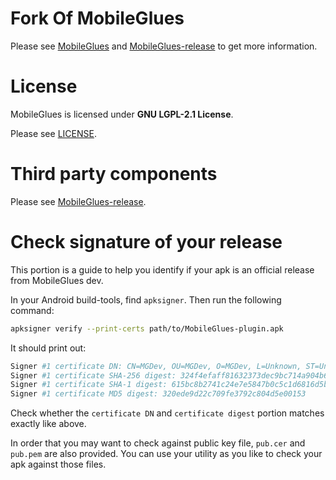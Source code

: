 Fork Of 
MobileGlues
====
Please see [MobileGlues](https://github.com/MobileGL-Dev/MobileGlues) and [MobileGlues-release](https://github.com/MobileGL-Dev/MobileGlues-release) to get more information.

License
====
MobileGlues is licensed under **GNU LGPL-2.1 License**.

Please see [LICENSE](https://github.com/MobileGL-Dev/MobileGlues-plugin/blob/main/LICENSE).

Third party components
====
Please see [MobileGlues-release](https://github.com/MobileGL-Dev/MobileGlues-release).

Check signature of your release
====
This portion is a guide to help you identify if your apk is an official release from
MobileGlues dev.

In your Android build-tools, find `apksigner`. Then run the following command:
```bash
apksigner verify --print-certs path/to/MobileGlues-plugin.apk
```

It should print out:
```bash
Signer #1 certificate DN: CN=MGDev, OU=MGDev, O=MGDev, L=Unknown, ST=Unknown, C=CN
Signer #1 certificate SHA-256 digest: 324f4efaff81632373dec9bc714a904b64740249410b551b61805340e42ff5d5
Signer #1 certificate SHA-1 digest: 615bc8b2741c24e7e5847b0c5c1d6816d5b0763a
Signer #1 certificate MD5 digest: 320ede9d22c709fe3792c804d5e00153
```

Check whether the `certificate DN` and `certificate digest` portion matches exactly like above.

In order that you may want to check against public key file, `pub.cer` and `pub.pem` are also provided.
You can use your utility as you like to check your apk against those files.
